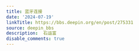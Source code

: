 ```yaml
---
title: 蓝牙连接
date: '2024-07-19'
linkTitle: https://bbs.deepin.org/en/post/275331
source: deepin_bbs
description:  石运富 
disable_comments: true
---
```


